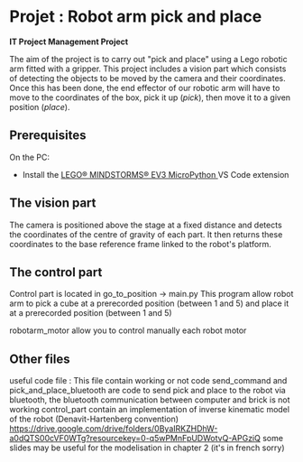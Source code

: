 # Projet : Robot arm pick and place

**IT Project Management Project**

The aim of the project is to carry out "pick and place" using a Lego robotic arm fitted with a gripper. This project includes a vision part which consists of detecting the objects to be moved by the camera and their coordinates. Once this has been done, the end effector of our robotic arm will have to move to the coordinates of the box, pick it up (_pick_), then move it to a given position (_place_).

## Prerequisites

On the PC:

- Install the [LEGO® MINDSTORMS® EV3 MicroPython
  ](https://marketplace.visualstudio.com/items?itemName=lego-education.ev3-micropython) VS Code extension

## The vision part

The camera is positioned above the stage at a fixed distance and detects the coordinates of the centre of gravity of each part. It then returns these coordinates to the base reference frame linked to the robot's platform.

## The control part

Control part is located in go_to_position -> main.py 
This program allow robot arm to pick a cube at a prerecorded position (between 1 and 5) and place it at a prerecorded position (between 1 and 5)

robotarm_motor allow you to control manually each robot motor


## Other files


useful code file : This file contain working or not code
    send_command and pick_and_place_bluetooth are code to send pick and place to the robot via bluetooth, the bluetooth communication between computer and brick is not working
    control_part contain an implementation of inverse kinematic model of the robot (Denavit-Hartenberg convention) https://drive.google.com/drive/folders/0ByaIRKZHDhW-a0dQTS00cVF0WTg?resourcekey=0-q5wPMnFpUDWotvQ-APGziQ some slides may be useful for the modelisation in chapter 2 (it's in french sorry)
